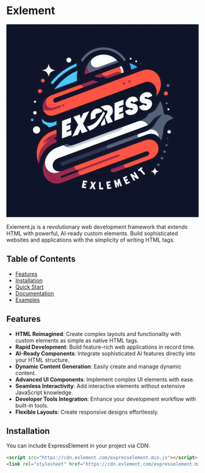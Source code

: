 # Exlement

![Exlement Logo](assets/imgs/express_element-logo.jpeg)

Exlement.js is a revolutionary web development framework that extends HTML with powerful, AI-ready custom elements. Build sophisticated websites and applications with the simplicity of writing HTML tags.

## Table of Contents

- [Features](#features)
- [Installation](#installation)
- [Quick Start](docs/README.md)
- [Documentation](docs/README.md)
- [Examples](docs/api-reference.md)

## Features

- **HTML Reimagined**: Create complex layouts and functionality with custom elements as simple as native HTML tags.
- **Rapid Development**: Build feature-rich web applications in record time.
- **AI-Ready Components**: Integrate sophisticated AI features directly into your HTML structure.
- **Dynamic Content Generation**: Easily create and manage dynamic content.
- **Advanced UI Components**: Implement complex UI elements with ease.
- **Seamless Interactivity**: Add interactive elements without extensive JavaScript knowledge.
- **Developer Tools Integration**: Enhance your development workflow with built-in tools.
- **Flexible Layouts**: Create responsive designs effortlessly.

## Installation

You can include ExpressElement in your project via CDN:

```html
<script src="https://cdn.exlement.com/expresselement.min.js"></script>
<link rel="stylesheet" href="https://cdn.exlement.com/expresselement.min.css">